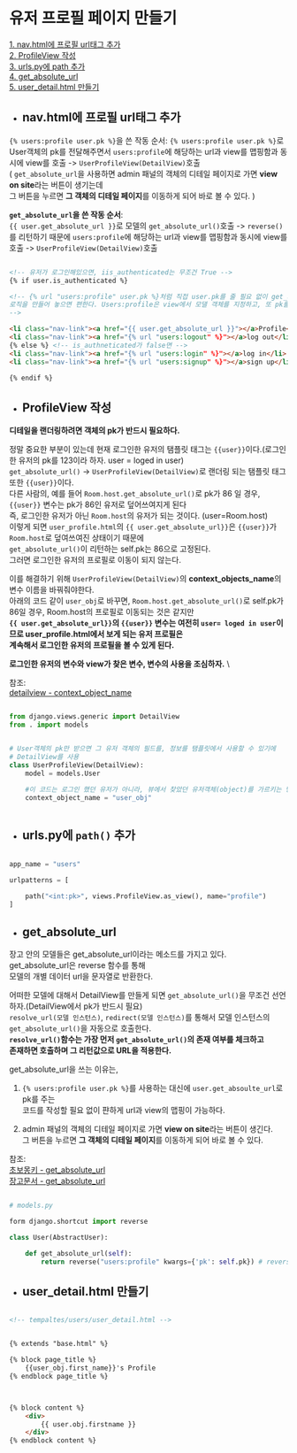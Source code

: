 # 유저 프로필 페이지 만들기

[1. nav.html에 프로필 url태그 추가](#nav.html에-프로필-url태그-추가)  
[2. ProfileView 작성](#profileview-작성)  
[3. urls.py에 path 추가](#ProfileView-작성)  
[4. get_absolute_url](#get_absolute_url)  
[5. user_detail.html 만들기](#user_detail.html-만들기)  

- ## nav.html에 프로필 url태그 추가




`{% users:profile user.pk %}`을 쓴 작동 순서:
`{% users:profile user.pk %}`로 User객체의 pk를 전달해주면서 `users:profile`에 해당하는 url과   view를 맵핑함과 동시에 view를 호출 -> `UserProfileView(DetailView)`호출   
( `get_absolute_url`을 사용하면 admin 패널의 객체의 디테일 페이지로 가면 **view on site**라는 버튼이 생기는데  
그 버튼을 누르면 **그 객체의 디테일 페이지**를 이동하게 되어 바로 볼 수 있다. )



**`get_absolute_url`을 쓴 작동 순서**:  
`{{ user.get_absolute_url }}`로 모델의 `get_absolute_url()`호출 -> `reverse()`를 리턴하기 때문에 
`users:profile`에 해당하는 url과 view를 맵핑함과 동시에 view를 호출 -> `UserProfileView(DetailView)`호출 



```html

<!-- 유저가 로그인해있으면, iis_authenticated는 무조건 True -->
{% if user.is_authenticated %}

<!-- {% url "users:profile" user.pk %}처럼 직접 user.pk를 줄 필요 없이 get_absoulte_url에 
로직을 만들어 놓으면 편한다. Users:profile은 view에서 모댈 객체를 지정하고, 또 pk를 전달해줘야한다.
-->

<li class="nav-link"><a href="{{ user.get_absolute_url }}"></a>Profile</li>
<li class="nav-link"><a href="{% url "users:logout" %}"></a>log out</li>
{% else %} <!-- is_authneticated가 false면 -->
<li class="nav-link"><a href="{% url "users:login" %}"></a>log in</li>
<li class="nav-link"><a href="{% url "users:signup" %}"></a>sign up</li>

{% endif %}

```

- ## ProfileView 작성



**디테일을 랜더링하려면 객체의 pk가 반드시 필요하다.**

정말 중요한 부분이 있는데 현재 로그인한 유저의 탬플릿 태그는 `{{user}}`이다.(로그인 한 유저의 pk를 123이라 하자. user = loged in user)  
`get_absolute_url()` -> `UserProfileView(DetailView)`로 랜더링 되는 탬플릿 태그 또한 `{{user}}`이다.  
다른 사람의, 예를 들어 `Room.host.get_absolute_url()`로 pk가 86 일 경우, `{{user}}` 변수는 pk가 86인 유저로 덮어쓰여지게 된다  
즉, 로그인한 유저가 아닌 `Room.host`의 유저가 되는 것이다. (user=Room.host)  
이렇게 되면 `user_profile.html`의 `{{ user.get_absolute_url}}`은 `{{user}}`가 `Room.host`로 덮여쓰여진 상태이기 때문에  
`get_absolute_url()`이 리턴하는 self.pk는 86으로 고정된다.  
그러면 로그인한 유저의 프로필로 이동이 되지 않는다.  


이를 해결하기 위해 `UserProfileView(DetailView)`의 **context_objects_name**의 변수 이름을 바꿔줘야한다.  
아래의 코드 같이 `user_obj`로 바꾸면, `Room.host.get_absolute_url()`로 self.pk가 86일 경우, Room.host의 프로필로 이동되는 것은 같지만  
**`{{ user.get_absolute_url}}`의 `{{user}}` 변수는 여전히 `user= loged in user`이므로 user_profile.html에서 보게 되는 유저 프로필은**  
**계속해서 로그인한 유저의 프로필을 볼 수 있게 된다.**  

**로그인한 유저의 변수와 view가 찾은 변수, 변수의 사용을 조심하자.**  \


참조:  
[detailview - context_object_name](https://youngchanchang.github.io/django/2020/10/15/Django-41-UserProfile/)


```python

from django.views.generic import DetailView
from . import models


# User객체의 pk만 받으면 그 유저 객체의 필드를, 정보를 탬플릿에서 사용할 수 있기에
# DetailView를 사용
class UserProfileView(DetailView):
    model = models.User
    
    #이 코드는 로그인 했던 유저가 아니라, 뷰에서 찾았던 유저객체(object)를 가르키는 방법을 바꿀 수 있도록 해준다.  
    context_object_name = "user_obj" 



```

- ## urls.py에 `path()` 추가


```python

app_name = "users"

urlpatterns = [

    path("<int:pk>", views.ProfileView.as_view(), name="profile")
]


```


- ## get_absolute_url

장고 안의 모델들은 get_absolute_url이라는 메소드를 가지고 있다.  
get_absolute_url은 reverse 함수를 통해  
모델의 개별 데이터 url을 문자열로 반환한다.  

어떠한 모델에 대해서 DetailView를 만들게 되면 `get_absolute_url()`을 무조건 선언하자.(DetailView에서 pk가 반드시 필요)  
`resolve_url(모델 인스턴스)`, `redirect(모델 인스턴스)`를 통해서 모델 인스턴스의 `get_absolute_url()`을 자동으로 호출한다.  
**`resolve_url()`함수는 가장 먼저 `get_absolute_url()`의 존재 여부를 체크하고**  
**존재하면 호출하며 그 리턴값으로 URL을 적용한다.**


get_absolute_url을 쓰는 이유는,  
1. `{% users:profile user.pk %}`를 사용하는 대신에 `user.get_absoulte_url`로 pk를 주는  
 코드를 작성할 필요 없이 퍈하게 url과 view의 맵핑이 가능하다.  


2. admin 패널의 객체의 디테일 페이지로 가면 **view on site**라는 버튼이 생긴다.  
그 버튼을 누르면 **그 객체의 디테일 페이지**를 이동하게 되어 바로 볼 수 있다. 

참조:  
[초보몽키 - get_absolute_url](https://wayhome25.github.io/django/2017/05/05/django-url-reverse/)  
[장고문서 - get_absolute_url](https://docs.djangoproject.com/en/3.2/ref/models/instances/#django.db.models.Model.get_absolute_url)

```python

# models.py

form django.shortcut import reverse

class User(AbstractUser):

    def get_absolute_url(self):
        return reverse("users:profile" kwargs={'pk': self.pk}) # reverse니까 안에는 앱 네임이 들어가야한다. 

```



- ## user_detail.html 만들기


```html

<!-- tempaltes/users/user_detail.html -->


{% extends "base.html" %}

{% block page_title %}
    {{user_obj.first_name}}'s Profile
{% endblock page_title %}



{% block content %}
    <div>
        {{ user.obj.firstname }}
    </div>
{% endblock content %}




```
